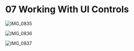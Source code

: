 # 07 Working With UI Controls

![IMG_0835](https://github.com/leehe228/SwiftUI-Study/assets/37548919/140e7c5e-9af2-4f9a-85d8-32242cc5d9e9)

![IMG_0836](https://github.com/leehe228/SwiftUI-Study/assets/37548919/83198cd9-c800-493f-afe5-653efd2dd1bd)

![IMG_0837](https://github.com/leehe228/SwiftUI-Study/assets/37548919/32b02ef6-d6ca-4d5e-9fbe-8b99c11ebc86)
